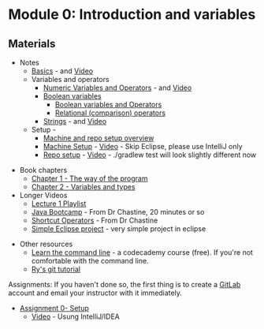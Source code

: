 Module 0: Introduction and variables 
===

## Materials
+ Notes
    * [Basics](../../content/Basics.md) - and [Video](https://youtu.be/FXqtJoo0FYo)
    * Variables and operators
        + [Numeric Variables and Operators](../../content/IntVariablesAndOperators.md) - and [Video](https://youtu.be/1JEtmEthcS4)
        + [Boolean variables](../../content/Booleans.md) 
            + [Boolean variables and Operators](https://youtu.be/h7ss6NgYB5M)
            + [Relational (comparison) operators](https://youtu.be/ZIjRLlcHL4w)
        + [Strings](../../content/Strings.md) - and [Video](https://youtu.be/5NVH_mSiDdg)
    + Setup - 
        + [Machine and repo setup overview](https://youtu.be/PRuTSVsYIzs)  
        + [Machine Setup](../../content/Setup.md) - [Video](https://youtu.be/0HKQmnVcTNY) - Skip Eclipse, please use IntelliJ only
        + [Repo setup](../../content/RepoSetup.md) - [Video](https://youtu.be/YWMs-PHFKK0)   - ./gradlew test will look slightly different now
* Book chapters
    + [Chapter 1 - The way of the program](http://greenteapress.com/thinkjava6/html/thinkjava6002.html)
    + [Chapter 2 - Variables and types](http://greenteapress.com/thinkjava6/html/thinkjava6003.html)
* Longer Videos
	+ [Lecture 1 Playlist](https://www.youtube.com/playlist?list=PLK5RwQeVk5YwszV6P2rCkNWabgpS89Hy-)
    + [Java Bootcamp](https://www.youtube.com/watch?v=8nOg6mtH-oo&list=UUSH2TieRlco7uQOGU8Vppnw) - From Dr Chastine, 20 minutes or so
    + [Shortcut Operators](https://www.youtube.com/watch?v=6z5pvttt31k&list=UUSH2TieRlco7uQOGU8Vppnw) - From Dr Chastine
    + [Simple Eclipse project](https://www.youtube.com/watch?v=RBlFk61eQX4) - very simple project in eclipse
+ Other resources
    + [Learn the command line](https://www.codecademy.com/learn/learn-the-command-line) - a codecademy course (free). If you're not comfortable with the command line.
    + [Ry's git tutorial](http://rypress.com/tutorials/git/index)
    
Assignments:
If you haven't done so, the first thing is to create a [GitLab](http://gitlab.com) account and email your instructor with it immediately.

* [Assignment 0- Setup](Assignments/A0.md) 
    * [Video](https://youtu.be/O0YJXXNqlYE) - Usung IntelliJ/IDEA

